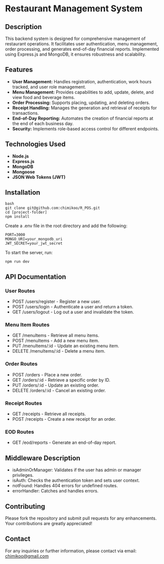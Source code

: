 # Restaurant Management System

## Description
This backend system is designed for comprehensive management of restaurant operations. It facilitates user authentication, menu management, order processing, and generates end-of-day financial reports. Implemented using Express.js and MongoDB, it ensures robustness and scalability.

## Features
- **User Management:** Handles registration, authentication, work hours tracked, and user role management.
- **Menu Management:** Provides capabilities to add, update, delete, and view food and beverage items.
- **Order Processing:** Supports placing, updating, and deleting orders.
- **Receipt Handling:** Manages the generation and retrieval of receipts for transactions.
- **End-of-Day Reporting:** Automates the creation of financial reports at the end of each business day.
- **Security:** Implements role-based access control for different endpoints.

## Technologies Used
- **Node.js**
- **Express.js**
- **MongoDB**
- **Mongoose**
- **JSON Web Tokens (JWT)**


## Installation
```
bash
git clone git@github.com:chimikoo/R_POS.git
cd [project-folder]
npm install
```

Create a .env file in the root directory and add the following:

```
PORT=3000
MONGO_URI=your_mongodb_uri
JWT_SECRET=your_jwt_secret
```

To start the server, run:

```
npm run dev
```

## API Documentation
### User Routes
- POST /users/register - Register a new user.
- POST /users/login - Authenticate a user and return a token.
- GET /users/logout - Log out a user and invalidate the token.
### Menu Item Routes
- GET /menuItems - Retrieve all menu items.
- POST /menuItems - Add a new menu item.
- PUT /menuItems/:id - Update an existing menu item.
- DELETE /menuItems/:id - Delete a menu item.
### Order Routes
- POST /orders - Place a new order.
- GET /orders/:id - Retrieve a specific order by ID.
- PUT /orders/:id - Update an existing order.
- DELETE /orders/:id - Cancel an existing order.
### Receipt Routes
- GET /receipts - Retrieve all receipts.
- POST /receipts - Create a new receipt for an order.
### EOD Routes
- GET /eod/reports - Generate an end-of-day report.

## Middleware Description
- isAdminOrManager: Validates if the user has admin or manager privileges.
- isAuth: Checks the authentication token and sets user context.
- notFound: Handles 404 errors for undefined routes.
- errorHandler: Catches and handles errors.

## Contributing
Please fork the repository and submit pull requests for any enhancements. Your contributions are greatly appreciated!

## Contact
For any inquiries or further information, please contact via email: chimikoo@gmail.com
